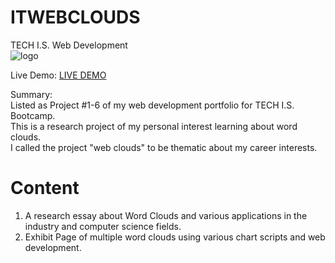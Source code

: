 # ITWEBCLOUDS
TECH I.S. Web Development<br>
![logo](https://github.com/KLiang0712/ITWEBCLOUDS0712/assets/41204344/8e6cebbf-f151-40ed-9636-e7667cbf0a48)

Live Demo: [LIVE DEMO](https://itwebclouds0712.netlify.app/)  

Summary:<br>
Listed as Project #1-6 of my web development portfolio for TECH I.S. Bootcamp.<br>
This is a research project of my personal interest learning about word clouds.<br>
I called the project "web clouds" to be thematic about my career interests.

# Content
1. A research essay about Word Clouds and various applications in the industry and computer science fields.
2. Exhibit Page of multiple word clouds using various chart scripts and web development. 
